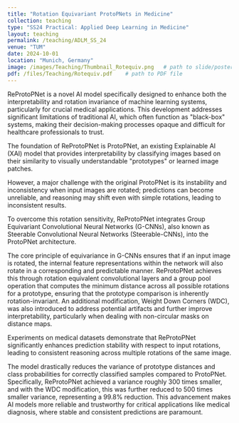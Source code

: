 ```yaml
---
title: "Rotation Equivariant ProtoPNets in Medicine"
collection: teaching
type: "SS24 Practical: Applied Deep Learning in Medicine"
layout: teaching
permalink: /teaching/ADLM_SS_24
venue: "TUM"
date: 2024-10-01
location: "Munich, Germany"
image: /images/Teaching/Thumbnail_Rotequiv.png   # path to slide/poster image
pdf: /files/Teaching/Rotequiv.pdf    # path to PDF file
---
```


ReProtoPNet is a novel AI model specifically designed to enhance both the interpretability and rotation invariance of machine learning systems, particularly for crucial medical applications. This development addresses significant limitations of traditional AI, which often function as "black-box" systems, making their decision-making processes opaque and difficult for healthcare professionals to trust.

The foundation of ReProtoPNet is ProtoPNet, an existing Explainable AI (XAI) model that provides interpretability by classifying images based on their similarity to visually understandable "prototypes" or learned image patches.

However, a major challenge with the original ProtoPNet is its instability and inconsistency when input images are rotated; predictions can become unreliable, and reasoning may shift even with simple rotations, leading to inconsistent results.

To overcome this rotation sensitivity, ReProtoPNet integrates Group Equivariant Convolutional Neural Networks (G-CNNs), also known as Steerable Convolutional Neural Networks (Steerable-CNNs), into the ProtoPNet architecture. 

The core principle of equivariance in G-CNNs ensures that if an input image is rotated, the internal feature representations within the network will also rotate in a corresponding and predictable manner. ReProtoPNet achieves this through rotation equivalent convolutional layers and a group pool operation that computes the minimum distance across all possible rotations for a prototype, ensuring that the prototype comparison is inherently rotation-invariant. An additional modification, Weight Down Corners (WDC), was also introduced to address potential artifacts and further improve interpretability, particularly when dealing with non-circular masks on distance maps.

Experiments on medical datasets demonstrate that ReProtoPNet significantly enhances prediction stability with respect to input rotations, leading to consistent reasoning across multiple rotations of the same image.

The model drastically reduces the variance of prototype distances and class probabilities for correctly classified samples compared to ProtoPNet. Specifically, ReProtoPNet achieved a variance roughly 300 times smaller, and with the WDC modification, this was further reduced to 500 times smaller variance, representing a 99.8% reduction. This advancement makes AI models more reliable and trustworthy for critical applications like medical diagnosis, where stable and consistent predictions are paramount.